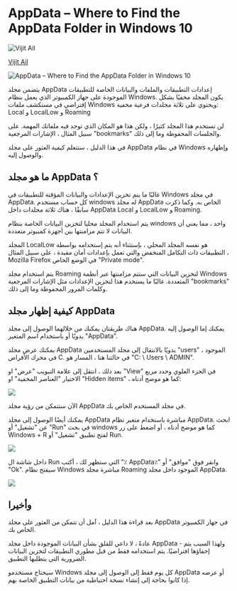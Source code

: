 # AppData – Where to Find the AppData Folder in Windows 10

![Vijit Ail](https://www.freecodecamp.org/news/content/images/size/w100/2020/05/me.jpeg)

[Vijit Ail](https://www.freecodecamp.org/news/author/vijit/)

![AppData – Where to Find the AppData Folder in Windows 10](https://cdn-media-2.freecodecamp.org/w1280/5f9c9975740569d1a4ca1fd7.jpg)

يتضمن مجلد AppData إعدادات التطبيقات والملفات والبيانات الخاصة للتطبيقات الموجودة على جهاز الكمبيوتر الذي يعمل بنظام Windows. يكون المجلد مخفيًا بشكل إفتراضي في مستكشف ملفات Windows ويحتوي على ثلاثة مجلدات فرعية مخفية: Local و LocalLow و Roaming

لن تستخدم هذا المجلد كثيرًا ، ولكن هذا هو المكان الذي توجد فيه ملفاتك المهمة. على سبيل المثال ، الإشارات المرجعية "bookmarks" والجلسات المحفوظة وما إلى ذلك.

في هذا الدليل ، ستتعلم كيفية العثور على مجلد AppData في نظام Windows وإظهاره والوصول إليه.
## ما هو مجلد AppData ؟
غالبًا ما يتم تخزين الإعدادات والبيانات المؤقتة للتطبيقات في Windows في مجلد AppData. كل حساب مستخدم windows له مجلد AppData الخاص به. وكما ذكرت سابقًا ، هناك ثلاثة مجلدات داخل AppData Local و LocalLow و Roaming.

يتم استخدام المجلد محليا لتخزين البيانات الخاصة بنظام windows واحد ، مما يعني أن البيانات لا تتم مزامنتها بين أجهزة كمبيوتر متعددة.

المجلد LocalLow هو نفسه المجلد المحلي ، بإستثناء أنه يتم إستخدامه بواسطة التطبيقات ذات التكامل المنخفض والتي تعمل بإعدادات أمان مقيدة ، على سبيل المثال ، Mozilla Firefox في الوضع الخاص "Private mode".

يتم استخدام مجلد Roaming لتخزين البيانات التي ستتم مزامنتها عبر أنظمة Windows المتعددة. غالبًا ما يستخدم هذا لتخزين الإعدادات مثل الإشارات المرجعية "bookmarks" وكلمات المرور المحفوظة وما إلى ذلك.
## كيفية إظهار مجلد AppData
هناك طريقتان يمكنك من خلالهما الوصول إلى مجلد AppData. يمكنك إما الوصول إليه يدويًا أو باستخدام اسم المتغير "AppData".

يمكنك عرض مجلد AppData يدويًا بالانتقال إلى مجلد المستخدمين "users" ، الموجود في محرك الأقراص C. في حالتنا هنا ، المسار هو "C: \ Users \ ADMIN".

بعد ذلك ، انتقل إلى علامة التبويب "عرض" او "View" في الجزء العلوي وحدد مربع الاختيار "العناصر المخفية" او "Hidden items" ، كما هو موضح أدناه:

![](https://www.freecodecamp.org/news/content/images/2020/07/Screenshot_373.png)

الآن ستتمكن من رؤية مجلد AppData في مجلد المستخدم الخاص بك.

يمكنك أيضًا الوصول إلى مجلد AppData مباشرة باستخدام متغير نظام AppData. ابحث عن "تشغيل" أو "Run" في بحث windows كما هو موضح أدناه ، أو اضغط على زر Windows + R لفتح تطبيق "تشغيل" أو Run.

![](https://www.freecodecamp.org/news/content/images/2020/07/Screenshot_374.png)

داخل شاشة ال Run التي ستظهر لك ، أكتب "٪ AppData٪" وانقر فوق "موافق" أو "Ok". سيفتح نظام Windows مباشرة مجلد Roaming الموجود داخل مجلد AppData.

![](https://www.freecodecamp.org/news/content/images/2020/07/Screenshot_375.png)

## وأخيرا

بعد قراءة هذا الدليل ، آمل أن تتمكن من العثور على مجلد AppData في جهاز الكمبيوتر الخاص بك.

عادةً ، لا داعي للقلق بشأن البيانات الموجودة داخل مجلد AppData - ولهذا السبب يتم إخفاؤها افتراضيًا. يتم استخدامه فقط من قبل مطوري التطبيقات لتخزين البيانات الضرورية التي يتطلبها التطبيق.

سيحتاج مستخدمو Windows كل يوم فقط إلى الوصول إلى مجلد AppData أو عرضه إذا كانوا بحاجة إلى إنشاء نسخة احتياطية من بيانات التطبيق الخاصة بهم.